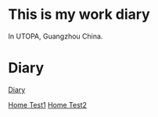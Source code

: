 # This is my work diary

In UTOPA, Guangzhou China.


# Diary
[Diary](Diary/)

[Home Test1](https://gggliuye.github.io/)
[Home Test2](../)
